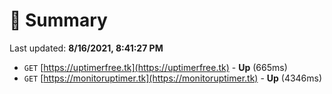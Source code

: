 # 📖 Summary
Last updated: **8/16/2021, 8:41:27 PM**

- `GET` [https://uptimerfree.tk](https://uptimerfree.tk) - **Up** (665ms)
- `GET` [https://monitoruptimer.tk](https://monitoruptimer.tk) - **Up** (4346ms)
